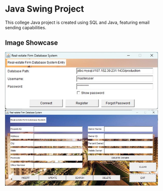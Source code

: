 # Java Swing Project

This college Java project is created using SQL and Java, featuring email sending capabilities.

## Image Showcase

![Project Screenshot](1.jpg)
![Project Screenshot](2.jpg)
